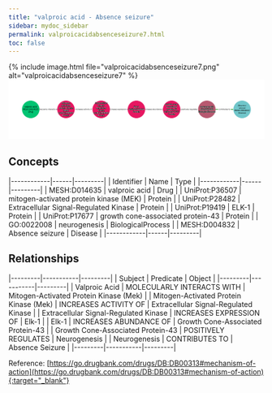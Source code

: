 ```yaml
---
title: "valproic acid - Absence seizure"
sidebar: mydoc_sidebar
permalink: valproicacidabsenceseizure7.html
toc: false 
---
```


{% include image.html file="valproicacidabsenceseizure7.png" alt="valproicacidabsenceseizure7" %}![Path Visualization](/images/valproicacidabsenceseizure7.png)

## Concepts

|------------|------|---------|
| Identifier | Name | Type    |
|------------|------|---------|
| MESH:D014635 | valproic acid | Drug |
| UniProt:P36507 | mitogen-activated protein kinase (MEK) | Protein |
| UniProt:P28482 | Extracellular Signal-Regulated Kinase | Protein |
| UniProt:P19419 | ELK-1 | Protein |
| UniProt:P17677 | growth cone-associated protein-43 | Protein |
| GO:0022008 | neurogenesis | BiologicalProcess |
| MESH:D004832 | Absence seizure | Disease |
|------------|------|---------|

## Relationships

|---------|-----------|---------|
| Subject | Predicate | Object  |
|---------|-----------|---------|
| Valproic Acid | MOLECULARLY INTERACTS WITH | Mitogen-Activated Protein Kinase (Mek) |
| Mitogen-Activated Protein Kinase (Mek) | INCREASES ACTIVITY OF | Extracellular Signal-Regulated Kinase |
| Extracellular Signal-Regulated Kinase | INCREASES EXPRESSION OF | Elk-1 |
| Elk-1 | INCREASES ABUNDANCE OF | Growth Cone-Associated Protein-43 |
| Growth Cone-Associated Protein-43 | POSITIVELY REGULATES | Neurogenesis |
| Neurogenesis | CONTRIBUTES TO | Absence Seizure |
|---------|-----------|---------|

Reference: [https://go.drugbank.com/drugs/DB:DB00313#mechanism-of-action](https://go.drugbank.com/drugs/DB:DB00313#mechanism-of-action){:target="_blank"}